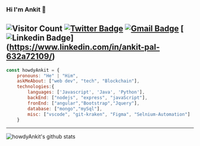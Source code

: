### Hi I'm Ankit 👋
  ![Visitor Count](https://rebrand.ly/bvpfrng)
  [![Twitter Badge](https://img.shields.io/badge/-howdy_ankit-1ca0f1?style=flat-square&logo=twitter&logoColor=white&link=https://twitter.com/howdy_ankit)](https://twitter.com/howdy_ankit)
  [![Gmail Badge](https://img.shields.io/badge/-palankit35@gmail.com-c14438?style=flat-square&logo=Gmail&logoColor=white&link=mailto:palankit35@gmail.com)](mailto:palankit35@gmail.com)
[![Linkedin Badge](https://img.shields.io/badge/Ankitpal-blue?style=flat-square&logo=Linkedin&logoColor=white&link=https://www.linkedin.com/in/ankit-pal-632a72109/)]
(https://www.linkedin.com/in/ankit-pal-632a72109/)
---
<!--
**howdyAnkit/howdyAnkit** is a ✨ _special_ ✨ repository because its `README.md` (this file) appears on your GitHub profile.



Here are some ideas to get you started:

- 🔭 I’m currently working on ...
- 🌱 I’m currently learning ...
- 👯 I’m looking to collaborate on ...
- 🤔 I’m looking for help with ...
- 💬 Ask me about ...
- 📫 How to reach me: ...
- 😄 Pronouns: ...
- ⚡ Fun fact: ...
-->

```javascript
const howdyAnkit = {
    pronouns: "He" | "Him",
    askMeAbout: ["web dev", "tech", "Blockchain"],
    technologies:{
        languages: ['Javascript', 'Java', 'Python'],
        backEnd: ["nodejs", "express", "javaScript"],
        fronEnd: ["angular","Bootstrap","Jquery"],
        database: ["mongo","mySql"],
        misc: ["vscode", "git-kraken", "Figma", "Selnium-Automation"]
    }
```

---




<!-- <button class="button-save large" >Big Fat Button</button><button class="button-save large">Big Fat Button</button> -->

![howdyAnkit's github stats](https://github-readme-stats.vercel.app/api?username=howdyAnkit&show_icons=true)

